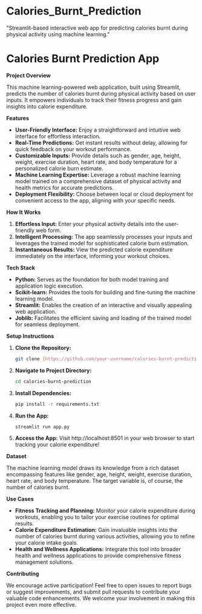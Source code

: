 # Calories_Burnt_Prediction
"Streamlit-based interactive web app for predicting calories burnt during physical activity using machine learning."

# Calories Burnt Prediction App

**Project Overview**

This machine learning-powered web application, built using Streamlit, predicts the number of calories burnt during physical activity based on user inputs. It empowers individuals to track their fitness progress and gain insights into calorie expenditure.

**Features**

*   **User-Friendly Interface:** Enjoy a straightforward and intuitive web interface for effortless interaction.
*   **Real-Time Predictions:** Get instant results without delay, allowing for quick feedback on your workout performance.
*   **Customizable Inputs:** Provide details such as gender, age, height, weight, exercise duration, heart rate, and body temperature for a personalized calorie burn estimate.
*   **Machine Learning Expertise:** Leverage a robust machine learning model trained on a comprehensive dataset of physical activity and health metrics for accurate predictions.
*   **Deployment Flexibility:** Choose between local or cloud deployment for convenient access to the app, aligning with your specific needs.

**How It Works**

1.  **Effortless Input:** Enter your physical activity details into the user-friendly web form.
2.  **Intelligent Processing:** The app seamlessly processes your inputs and leverages the trained model for sophisticated calorie burn estimation.
3.  **Instantaneous Results:** View the predicted calorie expenditure immediately on the interface, informing your workout choices.

**Tech Stack**

*   **Python:** Serves as the foundation for both model training and application logic execution.
*   **Scikit-learn:** Provides the tools for building and fine-tuning the machine learning model.
*   **Streamlit:** Enables the creation of an interactive and visually appealing web application.
*   **Joblib:** Facilitates the efficient saving and loading of the trained model for seamless deployment.

**Setup Instructions**

1.  **Clone the Repository:**

    ```bash
    git clone [https://github.com/your-username/calories-burnt-prediction.git](https://github.com/your-username/calories-burnt-prediction.git)
    ```

2.  **Navigate to Project Directory:**

    ```bash
    cd calories-burnt-prediction
    ```

3.  **Install Dependencies:**

    ```bash
    pip install -r requirements.txt
    ```

4.  **Run the App:**

    ```bash
    streamlit run app.py
    ```

5.  **Access the App:** Visit http://localhost:8501 in your web browser to start tracking your calorie expenditure!

**Dataset**

The machine learning model draws its knowledge from a rich dataset encompassing features like gender, age, height, weight, exercise duration, heart rate, and body temperature. The target variable is, of course, the number of calories burnt.

**Use Cases**

*   **Fitness Tracking and Planning:** Monitor your calorie expenditure during workouts, enabling you to tailor your exercise routines for optimal results.
*   **Calorie Expenditure Estimation:** Gain invaluable insights into the number of calories burnt during various activities, allowing you to refine your calorie intake goals.
*   **Health and Wellness Applications:** Integrate this tool into broader health and wellness applications to provide comprehensive fitness management solutions.

**Contributing**

We encourage active participation! Feel free to open issues to report bugs or suggest improvements, and submit pull requests to contribute your valuable code enhancements. We welcome your involvement in making this project even more effective.
